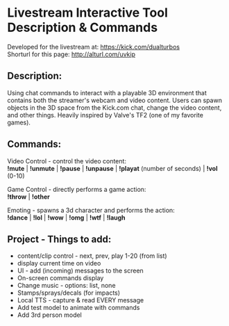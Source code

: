 # Livestream Interactive Tool Description & Commands

Developed for the livestream at: https://kick.com/dualturbos  
Shorturl for this page: http://alturl.com/uvkip
## Description:  
Using chat commands to interact with a playable 3D environment that contains both the streamer's webcam and video content. Users can spawn objects in the 3D space from the Kick.com chat, change the video content, and other things. Heavily inspired by Valve's TF2 (one of my favorite games).

## Commands:
Video Control - control the video content:  
__!mute__ | __!unmute__ | __!pause__ | __!unpause__ | __!playat__ (number of seconds) | __!vol__ (0-10)  
  
Game Control - directly performs a game action:  
__!throw__ | __!other__  
  
Emoting - spawns a 3d character and performs the action:  
__!dance__ | __!lol__ | __!wow__ | __!omg__ | __!wtf__ | __!laugh__

## Project - Things to add: 
* content/clip control - next, prev, play 1-20 (from list)
* display current time on video
* UI - add (incoming) messages to the screen
* On-screen commands display
* Change music - options: list, none
* Stamps/sprays/decals (for impacts)
* Local TTS - capture & read EVERY message
* Add test model to animate with commands
* Add 3rd person model
